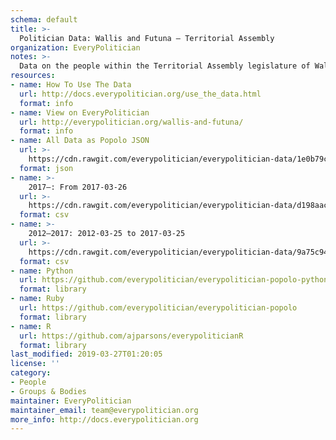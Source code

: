 ```yaml
---
schema: default
title: >-
  Politician Data: Wallis and Futuna — Territorial Assembly
organization: EveryPolitician
notes: >-
  Data on the people within the Territorial Assembly legislature of Wallis and Futuna.
resources:
- name: How To Use The Data
  url: http://docs.everypolitician.org/use_the_data.html
  format: info
- name: View on EveryPolitician
  url: http://everypolitician.org/wallis-and-futuna/
  format: info
- name: All Data as Popolo JSON
  url: >-
    https://cdn.rawgit.com/everypolitician/everypolitician-data/1e0b79c49fe3bf6e8d03af06cc2b83b234931e3f/data/Wallis_and_Futuna/Territorial_Assembly/ep-popolo-v1.0.json
  format: json
- name: >-
    2017–: From 2017-03-26
  url: >-
    https://cdn.rawgit.com/everypolitician/everypolitician-data/d198aac59e885abc778d64a638bb95fb4c8a728d/data/Wallis_and_Futuna/Territorial_Assembly/term-2017.csv
  format: csv
- name: >-
    2012–2017: 2012-03-25 to 2017-03-25
  url: >-
    https://cdn.rawgit.com/everypolitician/everypolitician-data/9a75c94fb3f01a45e5616242dec9743ba96f137f/data/Wallis_and_Futuna/Territorial_Assembly/term-2012.csv
  format: csv
- name: Python
  url: https://github.com/everypolitician/everypolitician-popolo-python
  format: library
- name: Ruby
  url: https://github.com/everypolitician/everypolitician-popolo
  format: library
- name: R
  url: https://github.com/ajparsons/everypoliticianR
  format: library
last_modified: 2019-03-27T01:20:05
license: ''
category:
- People
- Groups & Bodies
maintainer: EveryPolitician
maintainer_email: team@everypolitician.org
more_info: http://docs.everypolitician.org
---
```

